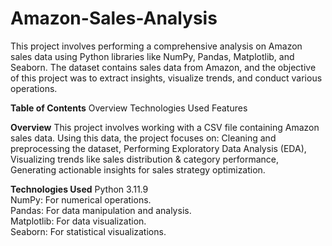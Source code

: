 # Amazon-Sales-Analysis
This project involves performing a comprehensive analysis on Amazon sales data using Python libraries like NumPy, Pandas, Matplotlib, and Seaborn. The dataset contains sales data from Amazon, and the objective of this project was to extract insights, visualize trends, and conduct various operations.

**Table of Contents**
Overview
Technologies Used
Features


**Overview**
This project involves working with a CSV file containing Amazon sales data. Using this data, the project focuses on:
Cleaning and preprocessing the dataset, Performing Exploratory Data Analysis (EDA), Visualizing trends like sales distribution & category performance, Generating actionable insights for sales strategy optimization.

**Technologies Used**
Python 3.11.9  
NumPy: For numerical operations.  
Pandas: For data manipulation and analysis.  
Matplotlib: For data visualization.  
Seaborn: For statistical visualizations.  
